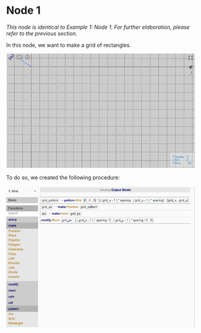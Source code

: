 # Node 1

*This node is identical to Example 1: Node 1. For further elaboration, please refer to the previous section.*

In this node, we want to make a grid of rectangles. 

![Result](./imgs/6.2.2-node1-endresult.png)

To do so, we created the following procedure:

![Procedure](./imgs/6.2.2-node1-procedure.png)
